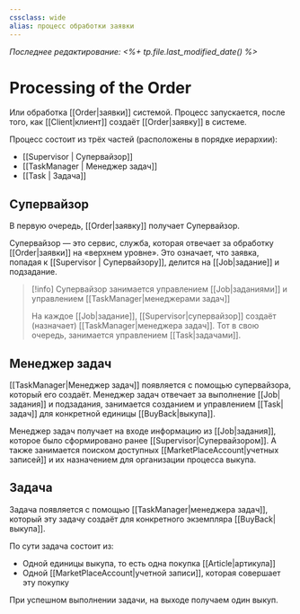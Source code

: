 ```yaml
---
cssclass: wide
alias: процесс обработки заявки
---
```


*Последнее редактирование: <%+ tp.file.last_modified_date() %>*

# Processing of the Order

Или обработка [[Order|заявки]] системой. Процесс запускается, после того, как [[Client|клиент]] создаёт [[Order|заявку]] в системе.

Процесс состоит из трёх частей (расположены в порядке иерархии): 

- [[Supervisor | Супервайзор]]
- [[TaskManager | Менеджер задач]]
- [[Task | Задача]]

## Супервайзор

В первую очередь, [[Order|заявку]] получает Супервайзор. 

Супервайзор — это сервис, служба, которая отвечает за обработку [[Order|заявки]] на «верхнем уровне». Это означает, что заявка, попадая к [[Supervisor | Супервайзору]], делится на [[Job|задание]] и подзадание. 

> [!info] Супервайзор занимается управлением [[Job|заданиями]] и управлением [[TaskManager|менеджерами задач]] 
> 
> На каждое [[Job|задание]], [[Supervisor|супервайзор]] создаёт (назначает) [[TaskManager|менеджера задач]]. Тот в свою очередь, занимается управлением [[Task|задачами]].

## Менеджер задач

[[TaskManager|Менеджер задач]] появляется с помощью супервайзора, который его создаёт. Менеджер задач отвечает за выполнение [[Job|задания]] и подзадания, занимается созданием и управлением [[Task|задач]] для конкретной единицы [[BuyBack|выкупа]].

Менеджер задач получает на входе информацию из [[Job|задания]], которое было сформировано ранее [[Supervisor|Супервайзором]]. А также занимается поиском доступных [[MarketPlaceAccount|учетных записей]] и их назначением для организации процесса выкупа. 

## Задача

Задача появляется с помощью [[TaskManager|менеджера задач]], который эту задачу создаёт для конкретного экземпляра [[BuyBack|выкупа]]. 

По сути задача состоит из: 

- Одной единицы выкупа, то есть одна покупка [[Article|артикула]]
- Одной [[MarketPlaceAccount|учетной записи]], которая совершает эту покупку

При успешном выполнении задачи, на выходе получаем один выкуп. 